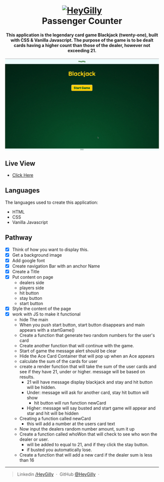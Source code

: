 
<h1 align="center">
  <br>
  <a href="https://www.linkedin.com/in/heygilly">
    <img src="/Users/heygilly/IdeaProjects/BlackJack/img/heygilly.png" alt="HeyGilly" width="201">
    </a>
  <br>
  Passenger Counter
  <br>
</h1>

<h4 align="center">
This application is the legendary card game Blackjack (twenty-one), built with CSS & Vanilla Javascript. The purpose of the game is to be dealt cards having a higher count than those of the dealer, however not exceeding 21.  
</h4>

<div align="center">
<img src="img/BlackJack.gif" alt="View of Counter" align="center">
</div>

## Live View
- <a href="https://blackjack-gilly.netlify.app/"> Click Here</a>

## Languages

The languages used to create this application:
- HTML
- CSS
- Vanilla Javascript

## Pathway

* [X] Think of how you want to display this. 
* [X] Get a background image
* [X] Add google font
* [X] Create navigation Bar with an anchor Name 
* [X] Create a Title
* [X] Put content on page
  * dealers side
  * players side
  * hit button
  * stay button
  * start button
* [X] Style the content of the page
* [X] work with JS to make it functional
  * hide The main
  * When you push start button, start button disappears and main appears with a startGame()
  * Create a function that generate two random numbers for the user's card
  * Create another function that will continue with the game. 
  * Start of game the message alert should be clear
  * Hide the Ace Card Container that will pop up when an Ace appears
  * calculate the sum of the cards for user
  * create a render function that will take the sum of the user cards and see if they have 21, under or higher. message will be based on results.
    * 21 will have message display blackjack and stay and hit button will be hidden. 
    * Under: message will ask for another card, stay hit button will show
      * hit button will run function newCard
    * Higher: message will say busted and start game will appear and star and hit will be hidden
  * Creating a function called newCard
    * this will add a number at the users card text
  * Now input the dealers random number amount, sum it up
  * Create a function called whoWon that will check to see who won the dealer or user. 
    * will be added to equal to 21, and if they click the stay button. 
    * if busted you automatically lose.
  * Create a function that will add a new card if the dealer sum is less than 16
---

> Linkedin [/HeyGilly](https://www.linkedin.com/in/heygilly) &nbsp;&middot;&nbsp;
> GitHub [@HeyGilly](https://github.com/HeyGilly) &nbsp;&middot;&nbsp;